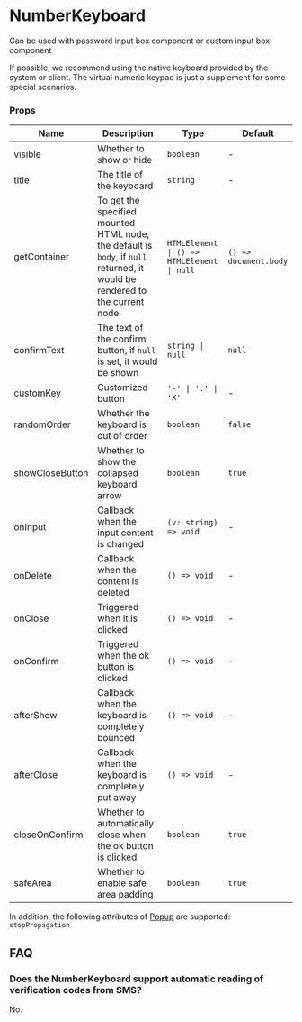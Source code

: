 # NumberKeyboard <Experimental></Experimental>

Can be used with password input box component or custom input box component

If possible, we recommend using the native keyboard provided by the system or client. The virtual numeric keypad is just a supplement for some special scenarios.

<code src="./demos/demo1.tsx"></code>

### Props

| Name            | Description                                                                                                                 | Type                                       | Default               |
| --------------- | --------------------------------------------------------------------------------------------------------------------------- | ------------------------------------------ | --------------------- |
| visible         | Whether to show or hide                                                                                                     | `boolean`                                  | -                     |
| title           | The title of the keyboard                                                                                                   | `string`                                   | -                     |
| getContainer    | To get the specified mounted HTML node, the default is `body`, if `null` returned, it would be rendered to the current node | `HTMLElement \| () => HTMLElement \| null` | `() => document.body` |
| confirmText     | The text of the confirm button, if `null` is set, it would be shown                                                         | `string \| null`                           | `null`                |
| customKey       | Customized button                                                                                                           | `'-' \| '.' \| 'X'`                        | -                     |
| randomOrder     | Whether the keyboard is out of order                                                                                        | `boolean`                                  | `false`               |
| showCloseButton | Whether to show the collapsed keyboard arrow                                                                                | `boolean`                                  | `true`                |
| onInput         | Callback when the input content is changed                                                                                  | `(v: string) => void`                      | -                     |
| onDelete        | Callback when the content is deleted                                                                                        | `() => void`                               | -                     |
| onClose         | Triggered when it is clicked                                                                                                | `() => void`                               | -                     |
| onConfirm       | Triggered when the ok button is clicked                                                                                     | `() => void`                               | -                     |
| afterShow       | Callback when the keyboard is completely bounced                                                                            | `() => void`                               | -                     |
| afterClose      | Callback when the keyboard is completely put away                                                                           | `() => void`                               | -                     |
| closeOnConfirm  | Whether to automatically close when the ok button is clicked                                                                | `boolean`                                  | `true`                |
| safeArea        | Whether to enable safe area padding                                                                                         | `boolean`                                  | `true`                |

In addition, the following attributes of [Popup](./popup) are supported: `stopPropagation`

## FAQ

### Does the NumberKeyboard support automatic reading of verification codes from SMS?

No.
